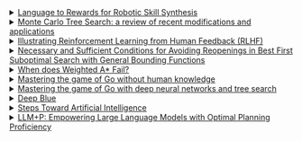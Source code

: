 <details>
  <summary>
    <a href='https://language-to-reward.github.io/'>Language to Rewards for Robotic Skill Synthesis</a>
  </summary>

  <p></p>
</details>


<details>
  <summary>
    <a href='https://link.springer.com/content/pdf/10.1007/s10462-022-10228-y.pdf'>Monte Carlo Tree Search: a review of recent modifications and applications</a>
  </summary>

  <p></p>
</details>

<details>
  <summary>
    <a href='https://huggingface.co/blog/rlhf'>Illustrating Reinforcement Learning from Human Feedback (RLHF)</a>
  </summary>

  <p>There are multiple methods for ranking the text. One method that has been successful is to have users compare generated text from two language models conditioned on the same prompt. By comparing model outputs in head-to-head matchups, an Elo system can be used to generate a ranking of the models and outputs relative to each-other. These different methods of ranking are normalized into a scalar reward signal for training.</p>
</details>


<details>
  <summary>
    <a href='https://webdocs.cs.ualberta.ca/~nathanst/papers/chen2021general.pdf'>Necessary and Sufficient Conditions for Avoiding Reopenings in Best First Suboptimal Search with General Bounding Functions</a>
  </summary>
</details>

<details>
  <summary>
    <a href='https://www.cs.unh.edu/~ruml/papers/wted-astar-socs-12.pdf'>When does Weighted A* Fail?</a>
  </summary>

  <p>
  For example, the Fast Downward planner (Helmert
  2006) uses Weighted A*, and LAMA (Richter and Westphal
  2010) also uses a variant of Weighted A*. 
  </p>

  <p>
    We first showed that greedy search can sometimes perform
  worse than A*, and that although in many domains there is a
  general trend where a larger weight in Weighted A* leads to
  a faster search, there are also domains where a larger weight
  leads to a slower search. It has long been understood that
  greedy search has no bounds on performance, but our work
  shows that poor behavior can occur in practice.
  </p>
</details>

<details>
  <summary>
    <a href='https://www.ics.uci.edu/~dechter/courses/ics-295/winter-2018/papers/nature-go.pdf'>Mastering the game of Go without human knowledge</a>
  </summary>
</details>

<details>
  <summary>
    <a href='http://courses.csail.mit.edu/6.803/pdf/2016%20go.pdf'>Mastering the game of Go with deep neural networks and tree search</a>
  </summary>
</details>

<details>
  <summary>
    <a href='https://bi.snu.ac.kr/Courses/4ai10f/Papers/Campbell%202002%20-%20Deep%20blue.pdf'>Deep Blue</a>
  </summary>

  <p>
    The extended book [6] in Deep Blue is a mechanism that allows a large Grandmaster
  game database to influence and direct Deep Blue’s play in the absence of opening book
  information. The basic idea is to summarize the information available at each position of
  a 700,000 game database, and use the summary information to nudge Deep Blue in the
  consensus direction of chess opening theory.
  </p>

  <p>
    The specific mechanism used in Deep Blue was to assign bonuses (or penalties) to those
  moves in a given position that had been played in the Grandmaster game database. For
  example, suppose that in the opening position of a chess game the move d4 is given a 10
  point bonus. Deep Blue would carry out its regular search, but offset the alpha-beta search
  window for d4 by 10 points. Thus d4 would be preferred if it was no more than than 10
  points worse the best of the other moves.
  </p>

</details>

<details>
  <summary>
    <a href='https://courses.csail.mit.edu/6.803/pdf/steps.pdf'>Steps Toward Artificial Intelligence</a>
  </summary>

  <p>
    The problemii of extinictioni or "unilearniing" is especiallv critical for complex, hierarchical, leariniig.
  </p>
</details>


<details>
  <summary>
    <a href='https://arxiv.org/pdf/2304.11477.pdf'>LLM+P: Empowering Large Language Models with Optimal Planning Proficiency</a>
  </summary>

  <p>LLM+P takes in a
  natural language description of a planning problem, then returns a correct (or optimal) plan for solving that problem in natural language. LLM+P does so by
  first converting the language description into a file written in the planning domain definition language (PDDL), then leveraging classical planners to quickly
  find a solution, and then translating the found solution back into natural language.</p>

  <p>Without the context (i.e., an example problem and its corresponding problem PDDL), we
  observe that LLMs fail to produce correct problem PDDL files. The failures of LLM+P
  (no context) come entirely from incorrect problem encodings. Therefore, the context is
  important for LLM+P to work.</p>
</details>
